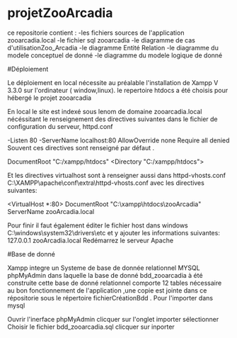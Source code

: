 
# projetZooArcadia

ce repositorie contient :
-les fichiers sources de l'application zooarcadia.local
-le fichier sql zooarcadia
-le diagramme de cas d'utilisationZoo_Arcadia
-le diagramme Entité Relation
-le diagramme du modele conceptuel de donné
-le diagramme du modele logique de donné

#Déploiement

Le déploiement en local nécessite au préalable l'installation de Xampp V 3.3.0
sur l'ordinateur ( window,linux).
le repertoire htdocs a été choisis pour hébergé le projet zooarcadia


En local le site est indexé sous lenom de domaine zooarcadia.local nécéssitant le
renseignement des directives suivantes dans le fichier de configuration du serveur, httpd.conf

-Listen 80
-ServerName localhost:80
<Directory />
    AllowOverride none
    Require all denied
</Directory>
Souvent ces directives sont renseigné par défaut .

DocumentRoot "C:/xampp/htdocs"
<Directory "C:/xampp/htdocs">

Et les directives virtualhost sont à renseigner aussi
dans httpd-vhosts.conf
C:\XAMPP\apache\conf\extra\httpd-vhosts.conf 
avec les directives suivantes:

<VirtualHost *:80>
DocumentRoot "C:\xampp\htdocs\zooArcadia"
ServerName zooArcadia.local
</VirtualHost>


Pour finir il faut également éditer le fichier host
dans windows 
C:\windows\system32\drivers\etc
et y ajouter les informations suivantes:
127.0.0.1 zooArcadia.local
Redémarrez le serveur Apache

#Base de donné

Xampp integre un Systeme de base de donnée relationnel  MYSQL phpMyAdmin
dans laquelle la base de donné bdd_zooarcadia à été construite 
cette base de donné relationnel comporte 12 tables nécessaire au bon fonctionnement
de l'application ,une copie est jointe dans ce répositorie sous le répertoire
fichierCréationBdd .
Pour l'importer dans mysql

Ouvrir l'inerface phpMyAdmin 
clicquer sur l'onglet importer 
sélectionner Choisir le fichier
bdd_zooarcadia.sql
clicquer sur inporter







